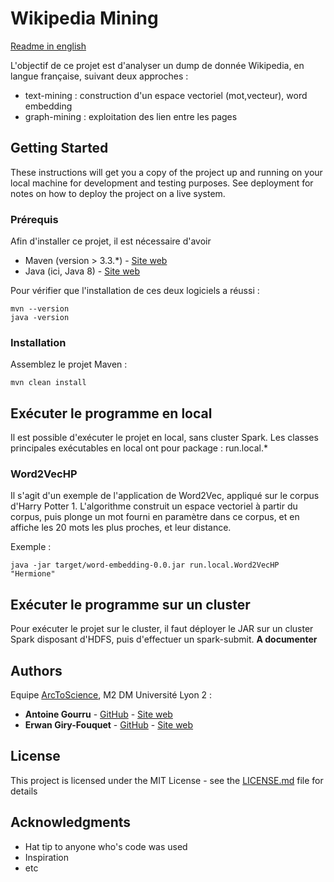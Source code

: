 # Wikipedia Mining
[Readme in english](./README.md)

L'objectif de ce projet est d'analyser un dump de donnée Wikipedia, en langue française, suivant deux approches : 
* text-mining : construction d'un espace vectoriel (mot,vecteur), word embedding
* graph-mining : exploitation des lien entre les pages

## Getting Started

These instructions will get you a copy of the project up and running on your local machine for development and testing purposes. See deployment for notes on how to deploy the project on a live system.

### Prérequis

Afin d'installer ce projet, il est nécessaire d'avoir 
* Maven (version > 3.3.*) - [Site web](https://maven.apache.org/)
* Java (ici, Java 8) - [Site web](http://www.oracle.com/technetwork/java/javase/downloads/jdk8-downloads-2133151.html)

Pour vérifier que l'installation de ces deux logiciels a réussi :
```
mvn --version
java -version
```

### Installation

Assemblez le projet Maven :

```
mvn clean install
```


## Exécuter le programme en local

Il est possible d'exécuter le projet en local, sans cluster Spark. Les classes principales exécutables en local ont 
pour package : run.local.*

### Word2VecHP

Il s'agit d'un exemple de l'application de Word2Vec, appliqué sur le corpus d'Harry Potter 1. L'algorithme construit un
espace vectoriel à partir du corpus, puis plonge un mot fourni en paramètre dans ce corpus, et en affiche les 20 mots 
les plus proches, et leur distance.

Exemple :
```
java -jar target/word-embedding-0.0.jar run.local.Word2VecHP "Hermione"
```

## Exécuter le programme sur un cluster

Pour exécuter le projet sur le cluster, il faut déployer le JAR sur un cluster Spark disposant d'HDFS, puis d'effectuer
un spark-submit.
**A documenter**

## Authors
Equipe [ArcToScience](arctoscience.com), M2 DM Université Lyon 2  :

* **Antoine Gourru** - [GitHub](https://github.com/AntoineArctos) - [Site web](antoinegourru.com)
* **Erwan Giry-Fouquet**  -  [GitHub](https://github.com/Erwangf) - [Site web](erwangf.com)


## License

This project is licensed under the MIT License - see the [LICENSE.md](./LICENSE.md) file for details

## Acknowledgments

* Hat tip to anyone who's code was used
* Inspiration
* etc
